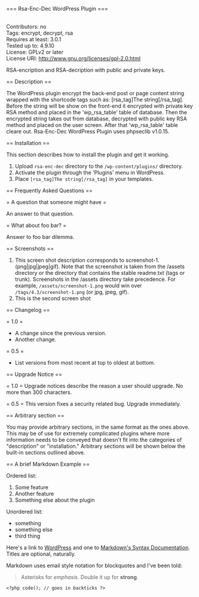 === Rsa-Enc-Dec WordPress Plugin ===

<br>Contributors: no<br>
Tags: encrypt, decrypt, rsa<br>
Requires at least: 3.0.1<br>
Tested up to: 4.9.10<br>
License: GPLv2 or later<br>
License URI: http://www.gnu.org/licenses/gpl-2.0.html<br>

RSA-encription and RSA-decription with public and private keys.


== Description ==

The WordPress plugin encrypt the back-end post or page content string wrapped with the shortcode tags such as: [rsa_tag]The string[/rsa_tag]. Before the string will be show on the front-end it encrypted with private key RSA method and placed in the 'wp_rsa_table' table of database. Then the encrypted string takes out from database, decrypted with public key RSA method and placed on the user screen. After that 'wp_rsa_table' table cleare out. Rsa-Enc-Dec WordPress Plugin uses phpseclib v1.0.15.


== Installation ==

This section describes how to install the plugin and get it working.

1. Upload `rsa-enc-dec` directory to the `/wp-content/plugins/` directory.
2. Activate the plugin through the 'Plugins' menu in WordPress.
2. Place `[rsa_tag]The string[/rsa_tag]` in your templates.

== Frequently Asked Questions ==

= A question that someone might have =

An answer to that question.

= What about foo bar? =

Answer to foo bar dilemma.

== Screenshots ==

1. This screen shot description corresponds to screenshot-1.(png|jpg|jpeg|gif). Note that the screenshot is taken from
the /assets directory or the directory that contains the stable readme.txt (tags or trunk). Screenshots in the /assets
directory take precedence. For example, `/assets/screenshot-1.png` would win over `/tags/4.3/screenshot-1.png`
(or jpg, jpeg, gif).
2. This is the second screen shot

== Changelog ==

= 1.0 =
* A change since the previous version.
* Another change.

= 0.5 =
* List versions from most recent at top to oldest at bottom.

== Upgrade Notice ==

= 1.0 =
Upgrade notices describe the reason a user should upgrade.  No more than 300 characters.

= 0.5 =
This version fixes a security related bug.  Upgrade immediately.

== Arbitrary section ==

You may provide arbitrary sections, in the same format as the ones above.  This may be of use for extremely complicated
plugins where more information needs to be conveyed that doesn't fit into the categories of "description" or
"installation."  Arbitrary sections will be shown below the built-in sections outlined above.

== A brief Markdown Example ==

Ordered list:

1. Some feature
1. Another feature
1. Something else about the plugin

Unordered list:

* something
* something else
* third thing

Here's a link to [WordPress](http://wordpress.org/ "Your favorite software") and one to [Markdown's Syntax Documentation][markdown syntax].
Titles are optional, naturally.

[markdown syntax]: http://daringfireball.net/projects/markdown/syntax
            "Markdown is what the parser uses to process much of the readme file"

Markdown uses email style notation for blockquotes and I've been told:
> Asterisks for *emphasis*. Double it up  for **strong**.

`<?php code(); // goes in backticks ?>`